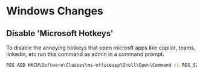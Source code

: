 # Windows Changes

## Disable 'Microsoft Hotkeys'

To disable the annoying hotkeys that open microsft apps like copilot, teams, linkedin, etc
run this command as admin in a command prompt.

```cmd
REG ADD HKCU\Software\Classes\ms-officeapp\Shell\Open\Command /t REG_SZ /d rundll32
```
